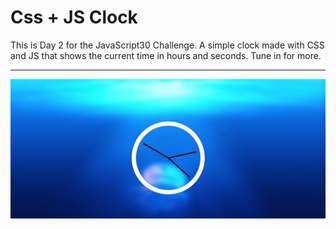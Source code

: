 # Css + JS Clock

This is Day 2 for the JavaScript30 Challenge. A simple clock made with CSS and JS that shows the current time in hours and seconds. Tune in for more. 

- - -

![Image1](https://github.com/AbdulSaid/cssjsclock/blob/master/Screen%20Shot%202018-10-14%20at%206.22.08%20PM.png) 
